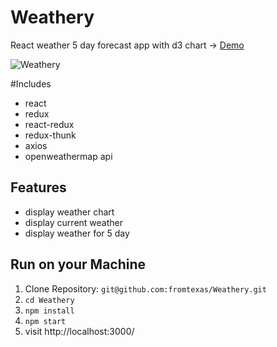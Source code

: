 # Weathery

React weather 5 day forecast app with d3 chart -> [Demo](http://frightening-bubble.surge.sh/)

![Weathery](https://image.ibb.co/kgP2wR/weathery.png)

#Includes

* react 
* redux
* react-redux
* redux-thunk
* axios
* openweathermap api

## Features
* display weather chart
* display current weather
* display weather for 5 day

## Run on your Machine
   
1. Clone Repository: `git@github.com:fromtexas/Weathery.git`
2. `cd Weathery`
3. `npm install`
4. `npm start`
5. visit http://localhost:3000/

